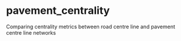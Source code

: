 # pavement_centrality
Comparing centrality metrics between road centre line and pavement centre line networks
